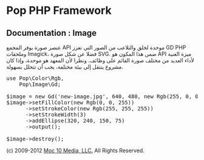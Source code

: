 Pop PHP Framework
=================

Documentation : Image
---------------------

عنصر صورة يوفر المجمع API موحدة لخلق والتلاعب من الصور التي تعزز GD PHP وملحقات Imagick، فضلا عن شكل صورة SVG. ضمن هذا المكون هو API ميزة الغنية لأداء العديد من مختلف صورة القائم على وظائف. ونظرا لأن المعهد هو موحدة، وإذا كان مشروع ينتقل إلى بيئة مختلفة، يجب أن تتحلل بسهولة.


<pre>
use Pop\Color\Rgb,
    Pop\Image\Gd;

$image = new Gd('new-image.jpg', 640, 480, new Rgb(255, 0, 0));
$image->setFillColor(new Rgb(0, 0, 255))
      ->setStrokeColor(new Rgb(255, 255, 255))
      ->setStrokeWidth(3)
      ->addEllipse(320, 240, 150, 75)
      ->output();

$image->destroy();
</pre>

(c) 2009-2012 [Moc 10 Media, LLC.](http://www.moc10media.com) All Rights Reserved.
